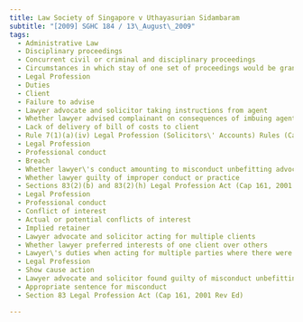 ```yaml
---
title: Law Society of Singapore v Uthayasurian Sidambaram 
subtitle: "[2009] SGHC 184 / 13\_August\_2009"
tags:
  - Administrative Law
  - Disciplinary proceedings
  - Concurrent civil or criminal and disciplinary proceedings
  - Circumstances in which stay of one set of proceedings would be granted
  - Legal Profession
  - Duties
  - Client
  - Failure to advise
  - Lawyer advocate and solicitor taking instructions from agent
  - Whether lawyer advised complainant on consequences of imbuing agent with blanket authority
  - Lack of delivery of bill of costs to client
  - Rule 7(1)(a)(iv) Legal Profession (Solicitors\' Accounts) Rules (Cap 161, R 8, 1999 Rev Ed)
  - Legal Profession
  - Professional conduct
  - Breach
  - Whether lawyer\'s conduct amounting to misconduct unbefitting advocate and solicitor
  - Whether lawyer guilty of improper conduct or practice
  - Sections 83(2)(b) and 83(2)(h) Legal Profession Act (Cap 161, 2001 Rev Ed)
  - Legal Profession
  - Professional conduct
  - Conflict of interest
  - Actual or potential conflicts of interest
  - Implied retainer
  - Lawyer advocate and solicitor acting for multiple clients
  - Whether lawyer preferred interests of one client over others
  - Lawyer\'s duties when acting for multiple parties where there were no common interests
  - Legal Profession
  - Show cause action
  - Lawyer advocate and solicitor found guilty of misconduct unbefitting advocate and solicitor
  - Appropriate sentence for misconduct
  - Section 83 Legal Profession Act (Cap 161, 2001 Rev Ed)

---
```


